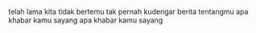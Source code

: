 telah lama
kita tidak bertemu
tak pernah kudengar
berita tentangmu
apa khabar kamu sayang
apa khabar kamu sayang
